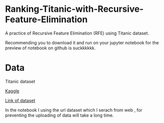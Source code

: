 # Ranking-Titanic-with-Recursive-Feature-Elimination
A practice of Recursive Feature Elimination (RFE) using Titanic dataset.

Recommending you to download it and run on your jupyter notebook for the preview of notebook on github is suckkkkkk.

# Data
Titanic dataset 

[Kaggle](https://www.kaggle.com/c/titanic)

[Link of dataset](https://raw.githubusercontent.com/datasciencedojo/datasets/master/titanic.csv)

In the notebook I using the url dataset which I serach from web , for preventing the uploading of data will take a long time.
